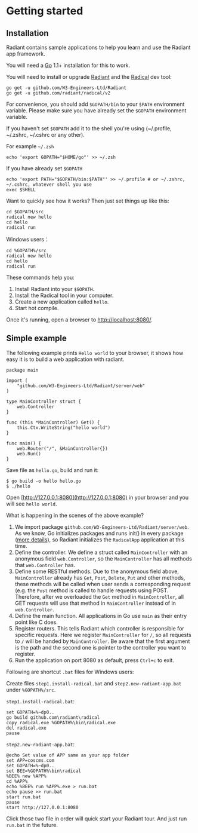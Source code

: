 # Getting started

## Installation

Radiant contains sample applications to help you learn and use the Radiant app framework.

You will need a [Go](https://golang.org) 1.1+ installation for this to work.

You will need to install or upgrade [Radiant](http://radiant.vip/docs/install/radical.md) and the [Radical](http://radiant.vip/docs/install/radical.md) dev tool:

```
go get -u github.com/W3-Engineers-Ltd/Radiant
go get -u github.com/radiant/radical/v2
```

For convenience, you should add `$GOPATH/bin` to your `$PATH` environment variable. Please make sure you have already set the `$GOPATH` environment variable. 

If you haven't set `$GOPATH` add it to the shell you're using (~/.profile, ~/.zshrc, ~/.cshrc or any other).

For example `~/.zsh`
```
echo 'export GOPATH="$HOME/go"' >> ~/.zsh
```

If you have already set `$GOPATH`
```
echo 'export PATH="$GOPATH/bin:$PATH"' >> ~/.profile # or ~/.zshrc, ~/.cshrc, whatever shell you use
exec $SHELL
```

Want to quickly see how it works? Then just set things up like this:
```
cd $GOPATH/src
radical new hello
cd hello
radical run
```

Windows users：
```
cd %GOPATH%/src
radical new hello
cd hello
radical run
```

These commands help you:

1. Install Radiant into your `$GOPATH`.
2. Install the Radical tool in your computer.
3. Create a new application called `hello`.
4. Start hot compile.

Once it's running, open a browser to [http://localhost:8080/](http://localhost:8080/).

## Simple example

The following example prints `Hello world` to your browser, it shows how easy it is to build a web application with radiant.

```
package main

import (
	"github.com/W3-Engineers-Ltd/Radiant/server/web"
)

type MainController struct {
	web.Controller
}

func (this *MainController) Get() {
	this.Ctx.WriteString("hello world")
}

func main() {
	web.Router("/", &MainController{})
	web.Run()
}
```

Save file as `hello.go`, build and run it:

	$ go build -o hello hello.go
	$ ./hello

Open [http://127.0.0.1:8080](http://127.0.0.1:8080) in your browser and you will see `hello world`.

What is happening in the scenes of the above example?

1. We import package `github.com/W3-Engineers-Ltd/Radiant/server/web`. As we know, Go initializes packages and runs init() in every package ([more details](https://github.com/Unknwon/build-web-application-with-golang_EN/blob/master/eBook/02.3.md#main-function-and-init-function)), so Radiant initializes the `RadicalApp` application at this time.
2. Define the controller. We define a struct called `MainController` with an anonymous field `web.Controller`, so the `MainController` has all methods that `web.Controller` has.
3. Define some RESTful methods. Due to the anonymous field above, `MainController` already has `Get`, `Post`, `Delete`, `Put` and other methods, these methods will be called when user sends a corresponding request (e.g. the `Post` method is called to handle requests using POST. Therefore, after we overloaded the `Get` method in `MainController`, all GET requests will use that method in `MainController` instead of in `web.Controller`.
4. Define the main function. All applications in Go use `main` as their entry point like C does.
5. Register routers. This tells Radiant which controller is responsible for specific requests. Here we register `MainController` for `/`, so all requests to `/` will be handed by `MainController`. Be aware that the first argument is the path and the second one is pointer to the controller you want to register.
6. Run the application on port 8080 as default, press `Ctrl+c` to exit.

Following are shortcut `.bat` files for Windows users:

Create files  `step1.install-radical.bat` and `step2.new-radiant-app.bat` under `%GOPATH%/src`.

`step1.install-radical.bat`:

	set GOPATH=%~dp0..
	go build github.com\radiant\radical
	copy radical.exe %GOPATH%\bin\radical.exe
	del radical.exe
	pause

`step2.new-radiant-app.bat`:

	@echo Set value of APP same as your app folder
	set APP=coscms.com
	set GOPATH=%~dp0..
	set BEE=%GOPATH%\bin\radical
	%BEE% new %APP%
	cd %APP%
	echo %BEE% run %APP%.exe > run.bat
	echo pause >> run.bat
	start run.bat
	pause
	start http://127.0.0.1:8080

Click those two file in order will quick start your Radiant tour. And just run `run.bat` in the future.
